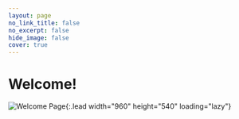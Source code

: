 ```yaml
---
layout: page
no_link_title: false 
no_excerpt: false 
hide_image: false
cover: true
---
```


# Welcome!


![Welcome Page](../assets/img/welcome.jpeg){:.lead width="960" height="540" loading="lazy"}
